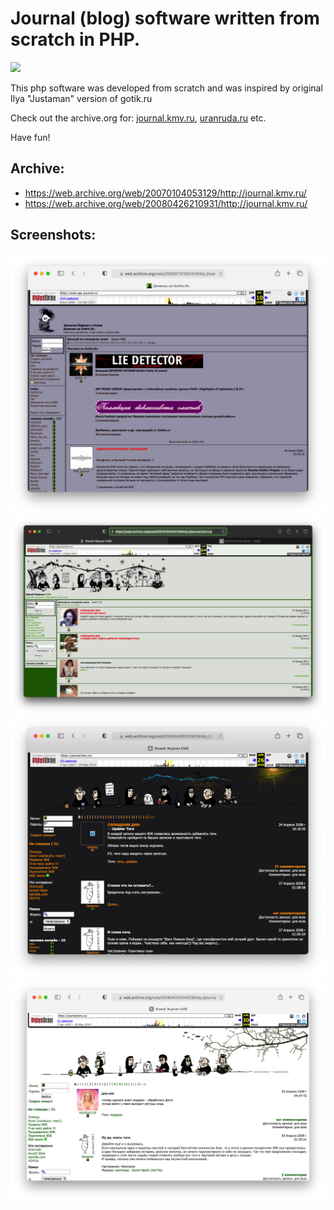 # Journal (blog) software written from scratch in PHP.

<img src="https://repository-images.githubusercontent.com/430343825/8c8b05d1-d24f-4efa-915a-e60c84527864">

This php software was developed from scratch and was inspired by original Ilya "Justaman" version of gotik.ru 

Check out the archive.org for: [journal.kmv.ru](https://web.archive.org/web/2008*/journal.kmv.ru), [uranruda.ru](https://web.archive.org/web/2010*/uranruda.ru) etc.

Have fun! 

## Archive: 

* https://web.archive.org/web/20070104053129/http://journal.kmv.ru/
* https://web.archive.org/web/20080426210931/http://journal.kmv.ru/

## Screenshots:

<img src="https://raw.githubusercontent.com/matveynator/journal/master/screenshot-05.png" width="600"> <img src="https://raw.githubusercontent.com/matveynator/journal/master/screenshot-02.jpg" width="600"> <img src="https://raw.githubusercontent.com/matveynator/journal/master/screenshot-03.png" width="600"> <img src="https://raw.githubusercontent.com/matveynator/journal/master/screenshot-04.png" width="600">
